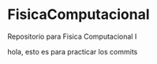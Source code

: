 # FisicaComputacional
Repositorio para Fisica Computacional I


hola, esto es para practicar los commits
